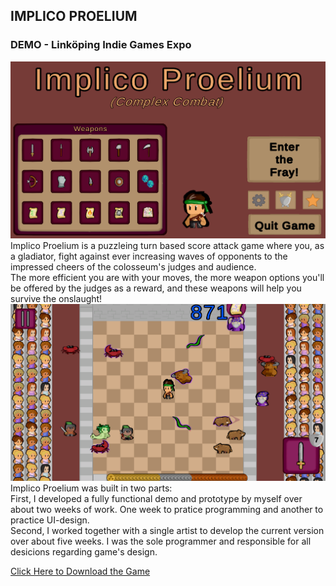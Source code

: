 ## IMPLICO PROELIUM
### DEMO - Linköping Indie Games Expo
<img src="images/IP_2.png?raw=true"/>
Implico Proelium is a puzzleing turn based score attack game where you, as a gladiator, fight against ever increasing waves of opponents to the impressed cheers of the colosseum's judges and audience.<br>
The more efficient you are with your moves, the more weapon options you'll be offered by the judges as a reward, and these weapons will help you survive the onslaught!
<br>
<img src="images/IP_1.png?raw=true"/>
<br>
Implico Proelium was built in two parts:<br>
First, I developed a fully functional demo and prototype by myself over about two weeks of work. One week to pratice programming and another to practice UI-design. <br>
Second, I worked together with a single artist to develop the current version over about five weeks. I was the sole programmer and responsible for all desicions regarding game's design.<br>

[Click Here to Download the Game](https://drive.google.com/file/d/1Z9oeFaXli8mzh_VKcStjMZLlESPXGq78/view?usp=drive_link)<br>
